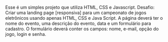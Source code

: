 Esse é um simples projeto que utiliza HTML, CSS e Javascript. 
Desafio: Criar uma landing page [responsiva] para um campeonato de jogos eletrônicos 
usando apenas HTML, CSS e Java Script. A página deverá ter o nome do evento, uma descrição do evento,
data e um formulário para cadastro. O formulário deverá conter os campos: nome, e-mail, opção do jogo, login e senha.
